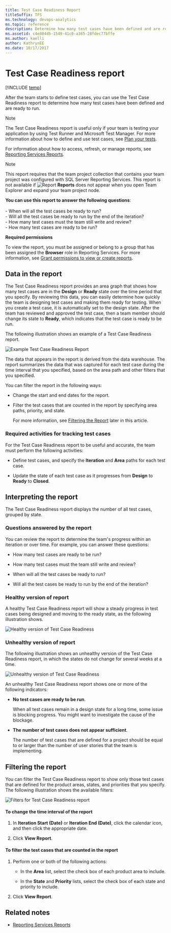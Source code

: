 ```yaml
---
title: Test Case Readiness Report 
titleSuffix: TFS 
ms.technology: devops-analytics
ms.topic: reference
description: Determine how many test cases have been defined and are ready to run 
ms.assetid: c4e804d5-1549-41c0-a365-28fdec77bffe
ms.author: kaelli
author: KathrynEE
ms.date: 10/17/2017
---
```


# Test Case Readiness report

[!INCLUDE [temp](../includes/tfs-report-platform-version.md)]

After the team starts to define test cases, you can use the Test Case Readiness report to determine how many test cases have been defined and are ready to run.

> [!NOTE]
> The Test Case Readiness report is useful only if your team is testing your application by using Test Runner and Microsoft Test Manager. For more information about how to define and use test cases, see [Plan your tests](../../test/create-test-cases.md).

For information about how to access, refresh, or manage reports, see [Reporting Services Reports](reporting-services-reports.md).

> [!NOTE]
> This report requires that the team project collection that contains your team project was configured with SQL Server Reporting Services. This report is not available if ![Report](media/icon_reportte.png "Icon_reportTE") **Reports** does not appear when you open Team Explorer and expand your team project node.

**You can use this report to answer the following questions**:<br /><br /> - When will all the test cases be ready to run?<br />- Will all the test cases be ready to run by the end of the iteration?<br />- How many test cases must the team still write and review?<br />- How many test cases are ready to be run?

**Required permissions**

To view the report, you must be assigned or belong to a group that has been assigned the **Browser** role in Reporting Services. For more information, see [Grant permissions to view or create reports](../admin/grant-permissions-to-reports.md).

## <a name="Data"></a> Data in the report

The Test Case Readiness report provides an area graph that shows how many test cases are in the **Design** or **Ready** state over the time period that you specify. By reviewing this data, you can easily determine how quickly the team is designing test cases and making them ready for testing. When you create a test case, it is automatically set to the design state. After the team has reviewed and approved the test case, then a team member should change its state to **Ready**, which indicates that the test case is ready to be run.

The following illustration shows an example of a Test Case Readiness report.

![Example Test Case Readiness Report](media/procguid_testcasereadiness.png "ProcGuid_TestCaseReadiness")

The data that appears in the report is derived from the data warehouse. The report summarizes the data that was captured for each test case during the time interval that you specified, based on the area path and other filters that you specified.

You can filter the report in the following ways:

* Change the start and end dates for the report.

* Filter the test cases that are counted in the report by specifying area paths, priority, and state.

  For more information, see [Filtering the Report](#Changing) later in this article.

### Required activities for tracking test cases

For the Test Case Readiness report to be useful and accurate, the team must perform the following activities:

* Define test cases, and specify the **Iteration** and **Area** paths for each test case.

* Update the state of each test case as it progresses from **Design** to **Ready** to **Closed**.

## <a name="Interpreting"></a> Interpreting the report

The Test Case Readiness report displays the number of all test cases, grouped by state.

### Questions answered by the report

You can review the report to determine the team's progress within an iteration or over time. For example, you can answer these questions:

* How many test cases are ready to be run?

* How many test cases must the team still write and review?

* When will all the test cases be ready to run?

* Will all the test cases be ready to run by the end of the iteration?

### Healthy version of report

A healthy Test Case Readiness report will show a steady progress in test cases being designed and moving to the ready state, as the following illustration shows.

![Healthy version of Test Case Readiness](media/procguid_testcasereadiness_healthy.png "ProcGuid_TestCaseReadiness_Healthy")

### Unhealthy version of report

The following illustration shows an unhealthy version of the Test Case Readiness report, in which the states do not change for several weeks at a time.

![Unhealthy version of Test Case Readiness](media/procguide_testcasereadiness_unhealthy.png "ProcGuide_TestCaseReadiness_Unhealthy")

An unhealthy Test Case Readiness report shows one or more of the following indicators:

* **No test cases are ready to be run**.

  When all test cases remain in a design state for a long time, some issue is blocking progress. You might want to investigate the cause of the blockage.

* **The number of test cases does not appear sufficient**.

  The number of test cases that are defined for a project should be equal to or larger than the number of user stories that the team is implementing.

## <a name="Changing"></a> Filtering the report

You can filter the Test Case Readiness report to show only those test cases that are defined for the product areas, states, and priorities that you specify. The following illustration shows the available filters:

![Filters for Test Case Readiness report](media/procguid_readiness.png "ProcGuid_Readiness")

#### To change the time interval of the report

1.  In **Iteration Start (Date)** or **Iteration End (Date)**, click the calendar icon, and then click the appropriate date.

2.  Click **View Report**.

#### To filter the test cases that are counted in the report

1.  Perform one or both of the following actions:

    * In the **Area** list, select the check box of each product area to include.

    * In the **State** and **Priority** lists, select the check box of each state and priority to include.

2.  Click **View Report**.

## Related notes

* [Reporting Services Reports](reporting-services-reports.md)
